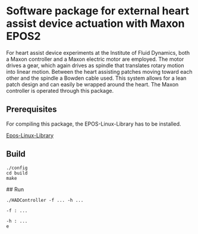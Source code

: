 # Software package for external heart assist device actuation with Maxon EPOS2

For heart assist device experiments at the Institute of Fluid Dynamics, both a Maxon controller and a Maxon electric motor are employed. The motor drives a gear, which again drives as spindle that translates rotary motion into linear motion. Between the heart assisting patches moving toward each other and the spindle a Bowden cable used. This system allows for a lean patch design and can easily be wrapped around the heart. The Maxon controller is operated through this package.

## Prerequisites

For compiling this package, the EPOS-Linux-Library has to be installed. 

[Epos-Linux-Library](https://www.maxonmotor.com/maxon/view/product/control/Positionierung/375711)


## Build

```
./config
cd build
make
```

## Run

```
./HADController -f ... -h ...

-f : ...

-h : ...
e 
